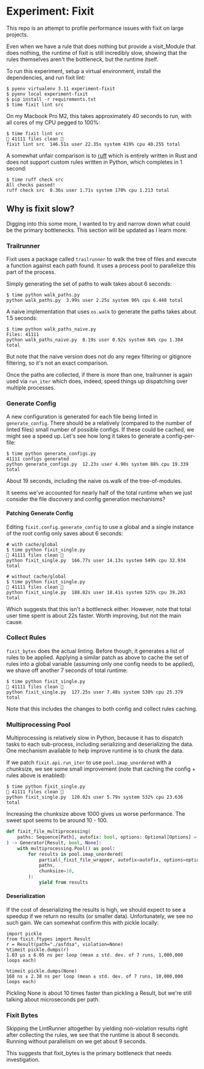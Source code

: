 # Experiment: Fixit

This repo is an attempt to profile performance issues with fixit on large projects.

Even when we have a rule that does nothing but provide a visit_Module that does
nothing, the runtime of fixit is still incredibly slow, showing that the rules
themselves aren't the bottleneck, but the runtime itself.

To run this experiment, setup a virtual environment, install the dependencies,
and run fixit lint:

```
$ pyenv virtualenv 3.11 experiment-fixit
$ pyenv local experiment-fixit
$ pip install -r requirements.txt
$ time fixit lint src
```

On my Macbook Pro M2, this takes approximately 40 seconds to run, with all cores
of my CPU pegged to 100%:

```
$ time fixit lint src
🧼 41111 files clean 🧼
fixit lint src  146.51s user 22.35s system 419% cpu 40.255 total
```

A somewhat unfair comparison is to [ruff](https://docs.astral.sh/ruff/) which is
entirely written in Rust and does not support custom rules written in Python, which
completes in 1 second:

```
$ time ruff check src
All checks passed!
ruff check src  0.36s user 1.71s system 170% cpu 1.213 total
```

## Why is fixit slow?

Digging into this some more, I wanted to try and narrow down what could be the
primary bottlenecks. This section will be updated as I learn more.


### Trailrunner

Fixit uses a package called `trailrunner` to walk the tree of files and execute
a function against each path found. It uses a process pool to parallelize this
part of the process.

Simply generating the set of paths to walk takes about 6 seconds:

```
$ time python walk_paths.py
python walk_paths.py  3.99s user 2.25s system 96% cpu 6.448 total
```

A naive implementation that uses `os.walk` to generate the paths takes about 1.5
seconds:

```
$ time python walk_paths_naive.py
Files: 41111
python walk_paths_naive.py  0.19s user 0.92s system 84% cpu 1.304 total
```

But note that the naive version does not do any regex filtering or gitignore
filtering, so it's not an exact comparison.

Once the paths are collected, if there is more than one, trailrunner is again
used via `run_iter` which does, indeed, speed things up dispatching over multiple
processes.


### Generate Config

A new configuration is generated for each file being linted in `generate_config`.
There should be a relatively (compared to the number of linted files) small number
of possible configs. If these could be cached, we might see a speed up. Let's see
how long it takes to generate a config-per-file:

```
$ time python generate_configs.py
41111 configs generated
python generate_configs.py  12.23s user 4.90s system 88% cpu 19.339 total
```

About 19 seconds, including the naive os.walk of the tree-of-modules.

It seems we've accounted for nearly half of the total runtime when we just consider
the file discovery and config generation mechanisms?

#### Patching Generate Config

Editing `fixit.config.generate_config` to use a global and a single instance of
the root config only saves about 6 seconds:

```
# with cache/global
$ time python fixit_single.py
🧼 41111 files clean 🧼
python fixit_single.py  166.77s user 14.13s system 549% cpu 32.934 total

# without cache/global
$ time python fixit_single.py
🧼 41111 files clean 🧼
python fixit_single.py  188.02s user 18.41s system 525% cpu 39.263 total
```

Which suggests that this isn't a bottleneck either. However, note that total user
time spent is about 22s faster. Worth improving, but not the main cause.

### Collect Rules

`fixit_bytes` does the actual linting. Before though, it generates a list of rules
to be applied. Applying a similar patch as above to cache the set of rules into
a global variable (assuming only one config needs to be applied), we shave off
another 7 seconds of total runtime:

```
$ time python fixit_single.py
🧼 41111 files clean 🧼
python fixit_single.py  127.25s user 7.48s system 530% cpu 25.379 total
```

Note that this includes the changes to both config and collect rules caching.


### Multiprocessing Pool

Multiprocessing is relatively slow in Python, because it has to dispatch tasks
to each sub-process, including serializing and deserializing the data. One mechanism
available to help improve runtime is to chunk the data.

If we patch `fixit.api.run_iter` to use `pool.imap_unordered` with a chunksize, we see
some small improvement (note that caching the config + rules above is enabled):

```
$ time python fixit_single.py
🧼 41111 files clean 🧼
python fixit_single.py  120.02s user 5.79s system 532% cpu 23.636 total
```

Increasing the chunksize above 1000 gives us worse performance. The sweet spot
seems to be around 10 - 100.

```python
def fixit_file_multiprocessing(
    paths: Sequence[Path], autofix: bool, options: Optional[Options] = None
) -> Generator[Result, bool, None]:
    with multiprocessing.Pool() as pool:
        for results in pool.imap_unordered(
            partial(_fixit_file_wrapper, autofix=autofix, options=options),
            paths,
            chunksize=10,
        ):
            yield from results
```

#### Deserialization

If the cost of deserializing the results is high, we should expect to see a speedup
if we return no results (or smaller data). Unfortunately, we see no such gain. We
can somewhat confirm this with pickle locally:

```
import pickle
from fixit.ftypes import Result
r = Result(path="./asfdsa", violation=None)
%timeit pickle.dumps(r)
1.03 µs ± 6.05 ns per loop (mean ± std. dev. of 7 runs, 1,000,000 loops each)

%timeit pickle.dumps(None)
168 ns ± 2.38 ns per loop (mean ± std. dev. of 7 runs, 10,000,000 loops each)
```

Pickling None is about 10 times faster than pickling a Result, but we're still
talking about microseconds per path.


### Fixit Bytes

Skipping the LintRunner altogether by yielding non-violation results right after
collecting the rules, we see that the runtime is about 8 seconds. Running without
parallelism on we get about 9 seconds.

This suggests that fixit_bytes is the primary bottleneck that needs investigation.
